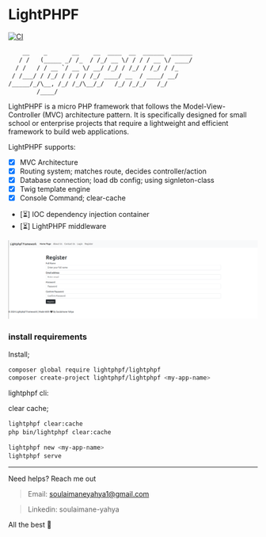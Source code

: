# LightPHPF

[![CI](https://github.com/lightphpf/lightphpf/actions/workflows/ci.yml/badge.svg)](https://github.com/lightphpf/lightphpf/actions/workflows/ci.yml)

```
    __    _       __    __  ____  __  ______  ______
   / /   (_____ _/ /_  / /_/ __ \/ / / / __ \/ ____/
  / /   / / __ `/ __ \/ __/ /_/ / /_/ / /_/ / /_    
 / /___/ / /_/ / / / / /_/ ____/ __  / ____/ __/    
/_____/_/\__, /_/ /_/\__/_/   /_/ /_/_/   /_/       
        /____/                                      
```

LightPHPF is a micro PHP framework that follows the Model-View-Controller (MVC) architecture pattern.
It is specifically designed for small school or enterprise projects that require a lightweight and efficient framework to build web applications.

LightPHPF supports:

* [x] MVC Architecture
* [x] Routing system; matches route, decides controller/action
* [x] Database connection; load db config; using signleton-class
* [x] Twig template engine
* [x] Console Command; clear-cache
* [⏳] IOC dependency injection container
* [⏳] LightPHPF middleware

<img src="./public/assets/imgs/x.png" alt="project" />

### install requirements

Install;
```sh
composer global require lightphpf/lightphpf
composer create-project lightphpf/lightphpf <my-app-name>
```

lightphpf cli:

clear cache;
```sh
lightphpf clear:cache
php bin/lightphpf clear:cache
```

```sh
lightphpf new <my-app-name>
lightphpf serve
```

---

Need helps? Reach me out

> Email: soulaimaneyahya1@gmail.com

> Linkedin: soulaimane-yahya

All the best :beer:

